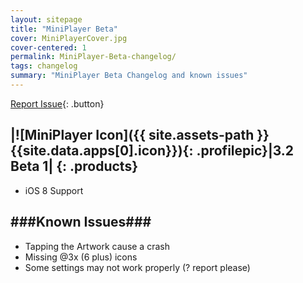 ```yaml
---
layout: sitepage
title: "MiniPlayer Beta"
cover: MiniPlayerCover.jpg
cover-centered: 1
permalink: MiniPlayer-Beta-changelog/
tags: changelog
summary: "MiniPlayer Beta Changelog and known issues"
---
```


<style>
.headerImageWrapper, footer, header{
    display:none;
}

</style>

[Report Issue](mailto:manzopower@icloud.com){: .button}

|![MiniPlayer Icon]({{ site.assets-path }}{{site.data.apps[0].icon}}){: .profilepic}|3.2 Beta 1|
{: .products}
---------------

- iOS 8 Support

###Known Issues###
-----------

- Tapping the Artwork cause a crash
- Missing @3x (6 plus) icons
- Some settings may not work properly (? report please)
